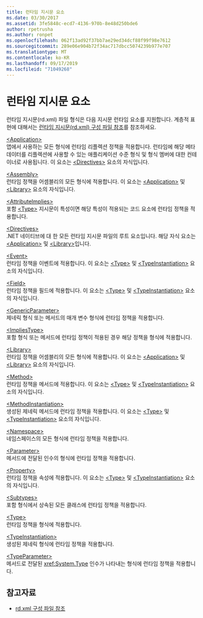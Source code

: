 ```yaml
---
title: 런타임 지시문 요소
ms.date: 03/30/2017
ms.assetid: 3fe5848c-ecd7-4136-970b-8e48d250bde6
author: rpetrusha
ms.author: ronpet
ms.openlocfilehash: 062f13ad92f37bb7ae29ed34dcf88f99f98e7612
ms.sourcegitcommit: 289e06e904b72f34ac717dbcc5074239b977e707
ms.translationtype: MT
ms.contentlocale: ko-KR
ms.lasthandoff: 09/17/2019
ms.locfileid: "71049268"
---
```

# <a name="runtime-directive-elements"></a>런타임 지시문 요소
런타임 지시문(rd.xml) 파일 형식은 다음 지시문 런타임 요소를 지원합니다. 계층적 표현에 대해서는 [런타임 지시문(rd.xml) 구성 파일 참조](runtime-directives-rd-xml-configuration-file-reference.md)를 참조하세요.  
  
 [\<Application>](application-element-net-native.md)  
 앱에서 사용하는 모든 형식에 런타임 리플렉션 정책을 적용합니다. 런타임에 해당 메타데이터를 리플렉션에 사용할 수 있는 애플리케이션 수준 형식 및 형식 멤버에 대한 컨테이너로 사용됩니다. 이 요소는 [\<Directives>](directives-element-net-native.md) 요소의 자식입니다.  
  
 [\<Assembly>](assembly-element-net-native.md)  
 런타임 정책을 어셈블리의 모든 형식에 적용합니다. 이 요소는 [\<Application>](application-element-net-native.md) 및 [\<Library>](library-element-net-native.md) 요소의 자식입니다.  
  
 [\<AttributeImplies>](attributeimplies-element-net-native.md)  
 포함 [\<Type>](type-element-net-native.md) 지시문이 특성이면 해당 특성이 적용되는 코드 요소에 런타임 정책을 적용합니다.  
  
 [\<Directives>](directives-element-net-native.md)  
 .NET 네이티브에 대 한 모든 런타임 지시문 파일의 루트 요소입니다. 해당 자식 요소는 [\<Application>](application-element-net-native.md) 및 [\<Library>](library-element-net-native.md)입니다.  
  
 [\<Event>](event-element-net-native.md)  
 런타임 정책을 이벤트에 적용합니다. 이 요소는 [\<Type>](type-element-net-native.md) 및 [\<TypeInstantiation>](typeinstantiation-element-net-native.md) 요소의 자식입니다.  
  
 [\<Field>](field-element-net-native.md)  
 런타임 정책을 필드에 적용합니다. 이 요소는 [\<Type>](type-element-net-native.md) 및 [\<TypeInstantiation>](typeinstantiation-element-net-native.md) 요소의 자식입니다.  
  
 [\<GenericParameter>](genericparameter-element-net-native.md)  
 제네릭 형식 또는 메서드의 매개 변수 형식에 런타임 정책을 적용합니다.  
  
 [\<ImpliesType>](impliestype-element-net-native.md)  
 포함 형식 또는 메서드에 런타임 정책이 적용된 경우 해당 정책을 형식에 적용합니다.  
  
 [\<Library>](library-element-net-native.md)  
 런타임 정책을 어셈블리의 모든 형식에 적용합니다. 이 요소는 [\<Application>](application-element-net-native.md) 및 [\<Library>](library-element-net-native.md) 요소의 자식입니다.  
  
 [\<Method>](method-element-net-native.md)  
 런타임 정책을 메서드에 적용합니다. 이 요소는 [\<Type>](type-element-net-native.md) 및 [\<TypeInstantiation>](typeinstantiation-element-net-native.md) 요소의 자식입니다.  
  
 [\<MethodInstantiation>](methodinstantiation-element-net-native.md)  
 생성된 제네릭 메서드에 런타임 정책을 적용합니다. 이 요소는 [\<Type>](type-element-net-native.md) 및 [\<TypeInstantiation>](typeinstantiation-element-net-native.md) 요소의 자식입니다.  
  
 [\<Namespace>](namespace-element-net-native.md)  
 네임스페이스의 모든 형식에 런타임 정책을 적용합니다.  
  
 [\<Parameter>](parameter-element-net-native.md)  
 메서드에 전달된 인수의 형식에 런타임 정책을 적용합니다.  
  
 [\<Property>](property-element-net-native.md)  
 런타임 정책을 속성에 적용합니다. 이 요소는 [\<Type>](type-element-net-native.md) 및 [\<TypeInstantiation>](typeinstantiation-element-net-native.md) 요소의 자식입니다.  
  
 [\<Subtypes>](subtypes-element-net-native.md)  
 포함 형식에서 상속된 모든 클래스에 런타임 정책을 적용합니다.  
  
 [\<Type>](type-element-net-native.md)  
 런타임 정책을 형식에 적용합니다.  
  
 [\<TypeInstantiation>](typeinstantiation-element-net-native.md)  
 생성된 제네릭 형식에 런타임 정책을 적용합니다.  
  
 [\<TypeParameter>](typeparameter-element-net-native.md)  
 메서드로 전달된 <xref:System.Type> 인수가 나타내는 형식에 런타임 정책을 적용합니다.  
  
## <a name="see-also"></a>참고자료

- [rd.xml 구성 파일 참조](runtime-directives-rd-xml-configuration-file-reference.md)
